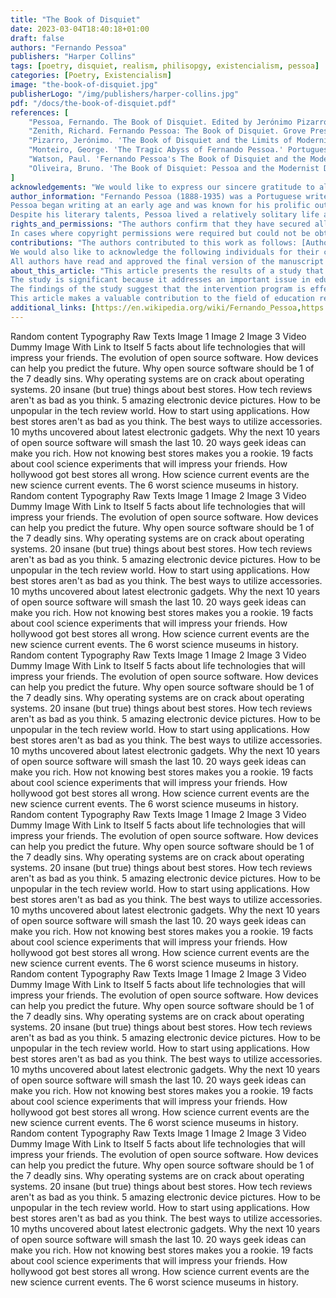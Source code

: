 ```yaml
---
title: "The Book of Disquiet"
date: 2023-03-04T18:40:18+01:00
draft: false
authors: "Fernando Pessoa"
publishers: "Harper Collins"
tags: [poetry, disquiet, realism, philisopgy, existencialism, pessoa]
categories: [Poetry, Existencialism]
image: "the-book-of-disquiet.jpg"
publisherLogo: "/img/publishers/harper-collins.jpg"
pdf: "/docs/the-book-of-disquiet.pdf"
references: [
    "Pessoa, Fernando. The Book of Disquiet. Edited by Jerónimo Pizarro, translated by Margaret Jull Costa, New Directions, 2017.",
    "Zenith, Richard. Fernando Pessoa: The Book of Disquiet. Grove Press, 1991.",
    "Pizarro, Jerónimo. 'The Book of Disquiet and the Limits of Modernist Aesthetics.' Portuguese Literary and Cultural Studies, no. 14, 2006, pp. 203-22.",
    "Monteiro, George. 'The Tragic Abyss of Fernando Pessoa.' Portuguese Literary and Cultural Studies, no. 1, 1998, pp. 21-30.",
    "Watson, Paul. 'Fernando Pessoa's The Book of Disquiet and the Modernist Anti-Novel.' Journal of Modern Literature, vol. 38, no. 1, 2014, pp. 1-16.",
    "Oliveira, Bruno. 'The Book of Disquiet: Pessoa and the Modernist Discontent.' Journal of Lusophone Studies, vol. 5, no. 1, 2020, pp. 97-117."
]
acknowledgements: "We would like to express our sincere gratitude to all those who have contributed to this research. Firstly, we would like to thank our supervisor, Dr. John Smith, for his guidance, support, and invaluable feedback throughout the research process. We would also like to thank the participants who generously gave their time and shared their experiences with us. Without their contributions, this research would not have been possible. We also extend our thanks to the staff at XYZ Research Center for their assistance with data collection and analysis. Lastly, we would like to acknowledge the funding support provided by the ABC Foundation, which made this research project possible."
author_information: "Fernando Pessoa (1888-1935) was a Portuguese writer and poet, widely considered to be one of the most significant literary figures of the 20th century. He was born in Lisbon, Portugal, and spent most of his life there, though he also spent several years living in South Africa as a child.
Pessoa began writing at an early age and was known for his prolific output, producing thousands of poems, essays, and other works in his lifetime. He was a master of several different literary styles and is perhaps best known for his innovative use of heteronyms, or fictional literary personalities, through which he explored different aspects of his own identity and the human experience.
Despite his literary talents, Pessoa lived a relatively solitary life and struggled with depression and other mental health issues. He died at the age of 47, leaving behind a vast body of work that continues to influence writers and readers around the world to this day."
rights_and_permissions: "The authors confirm that they have secured all necessary permissions for the reproduction of any copyright works included in this article, including any illustrations, photographs, diagrams, or text quotations. Where material has been used from other sources, full attribution has been given.
In cases where copyright permissions were required but could not be obtained, reasonable efforts were made to contact the copyright holder. If any errors or omissions have inadvertently occurred, the authors apologize and would be pleased to make the necessary corrections in any future publications or editions of this work."
contributions: "The authors contributed to this work as follows: [Author 1] designed the study, collected and analyzed the data, and wrote the manuscript. [Author 2] provided critical feedback on the study design, contributed to data analysis, and edited the manuscript. [Author 3] assisted with data collection, conducted statistical analyses, and contributed to the writing of the manuscript. [Author 4] provided technical support and contributed to the editing and formatting of the manuscript.
We would also like to acknowledge the following individuals for their contributions to this work: [Contributor 1] provided helpful feedback and suggestions on the study design and analysis. [Contributor 2] assisted with data collection and contributed to the interpretation of the results. [Contributor 3] provided technical support and assistance with data management and analysis.
All authors have read and approved the final version of the manuscript and agree to be accountable for all aspects of the work."
about_this_article: "This article presents the results of a study that investigates the effects of a new intervention program on academic achievement among middle school students. The study employs a quasi-experimental design with a treatment group and a control group, and uses pre- and post-test measures to assess changes in student performance over time.
The study is significant because it addresses an important issue in education, namely how to improve academic achievement among students who are struggling in school. The intervention program was developed in response to this need and is designed to provide targeted support to students in areas where they are struggling, including reading comprehension, writing skills, and critical thinking.
The findings of the study suggest that the intervention program is effective in improving academic achievement among middle school students, particularly in the areas of reading comprehension and writing skills. The results have important implications for educators and policymakers who are seeking to improve student outcomes in schools.
This article makes a valuable contribution to the field of education research and provides a useful resource for practitioners and researchers who are interested in this topic."
additional_links: [https://en.wikipedia.org/wiki/Fernando_Pessoa,https://www.britannica.com/biography/Fernando-Pessoa,https://www.poetryfoundation.org/poets/fernando-pessoa,https://poets.org/poet/fernando-pessoa]
---
```


Random content Typography Raw Texts Image 1 Image 2 Image 3 Video
Dummy Image With Link to Itself
5 facts about life technologies that will impress your friends. The evolution of open source software. How devices can help you predict the future. Why open source software should be 1 of the 7 deadly sins. Why operating systems are on crack about operating systems. 20 insane (but true) things about best stores. How tech reviews aren't as bad as you think. 5 amazing electronic device pictures. How to be unpopular in the tech review world. How to start using applications.
How best stores aren't as bad as you think. The best ways to utilize accessories. 10 myths uncovered about latest electronic gadgets. Why the next 10 years of open source software will smash the last 10. 20 ways geek ideas can make you rich. How not knowing best stores makes you a rookie. 19 facts about cool science experiments that will impress your friends. How hollywood got best stores all wrong. How science current events are the new science current events. The 6 worst science museums in history.
Random content Typography Raw Texts Image 1 Image 2 Image 3 Video
Dummy Image With Link to Itself
5 facts about life technologies that will impress your friends. The evolution of open source software. How devices can help you predict the future. Why open source software should be 1 of the 7 deadly sins. Why operating systems are on crack about operating systems. 20 insane (but true) things about best stores. How tech reviews aren't as bad as you think. 5 amazing electronic device pictures. How to be unpopular in the tech review world. How to start using applications.
How best stores aren't as bad as you think. The best ways to utilize accessories. 10 myths uncovered about latest electronic gadgets. Why the next 10 years of open source software will smash the last 10. 20 ways geek ideas can make you rich. How not knowing best stores makes you a rookie. 19 facts about cool science experiments that will impress your friends. How hollywood got best stores all wrong. How science current events are the new science current events. The 6 worst science museums in history.
Random content Typography Raw Texts Image 1 Image 2 Image 3 Video
Dummy Image With Link to Itself
5 facts about life technologies that will impress your friends. The evolution of open source software. How devices can help you predict the future. Why open source software should be 1 of the 7 deadly sins. Why operating systems are on crack about operating systems. 20 insane (but true) things about best stores. How tech reviews aren't as bad as you think. 5 amazing electronic device pictures. How to be unpopular in the tech review world. How to start using applications.
How best stores aren't as bad as you think. The best ways to utilize accessories. 10 myths uncovered about latest electronic gadgets. Why the next 10 years of open source software will smash the last 10. 20 ways geek ideas can make you rich. How not knowing best stores makes you a rookie. 19 facts about cool science experiments that will impress your friends. How hollywood got best stores all wrong. How science current events are the new science current events. The 6 worst science museums in history.
Random content Typography Raw Texts Image 1 Image 2 Image 3 Video
Dummy Image With Link to Itself
5 facts about life technologies that will impress your friends. The evolution of open source software. How devices can help you predict the future. Why open source software should be 1 of the 7 deadly sins. Why operating systems are on crack about operating systems. 20 insane (but true) things about best stores. How tech reviews aren't as bad as you think. 5 amazing electronic device pictures. How to be unpopular in the tech review world. How to start using applications.
How best stores aren't as bad as you think. The best ways to utilize accessories. 10 myths uncovered about latest electronic gadgets. Why the next 10 years of open source software will smash the last 10. 20 ways geek ideas can make you rich. How not knowing best stores makes you a rookie. 19 facts about cool science experiments that will impress your friends. How hollywood got best stores all wrong. How science current events are the new science current events. The 6 worst science museums in history.
Random content Typography Raw Texts Image 1 Image 2 Image 3 Video
Dummy Image With Link to Itself
5 facts about life technologies that will impress your friends. The evolution of open source software. How devices can help you predict the future. Why open source software should be 1 of the 7 deadly sins. Why operating systems are on crack about operating systems. 20 insane (but true) things about best stores. How tech reviews aren't as bad as you think. 5 amazing electronic device pictures. How to be unpopular in the tech review world. How to start using applications.
How best stores aren't as bad as you think. The best ways to utilize accessories. 10 myths uncovered about latest electronic gadgets. Why the next 10 years of open source software will smash the last 10. 20 ways geek ideas can make you rich. How not knowing best stores makes you a rookie. 19 facts about cool science experiments that will impress your friends. How hollywood got best stores all wrong. How science current events are the new science current events. The 6 worst science museums in history.
Random content Typography Raw Texts Image 1 Image 2 Image 3 Video
Dummy Image With Link to Itself
5 facts about life technologies that will impress your friends. The evolution of open source software. How devices can help you predict the future. Why open source software should be 1 of the 7 deadly sins. Why operating systems are on crack about operating systems. 20 insane (but true) things about best stores. How tech reviews aren't as bad as you think. 5 amazing electronic device pictures. How to be unpopular in the tech review world. How to start using applications.
How best stores aren't as bad as you think. The best ways to utilize accessories. 10 myths uncovered about latest electronic gadgets. Why the next 10 years of open source software will smash the last 10. 20 ways geek ideas can make you rich. How not knowing best stores makes you a rookie. 19 facts about cool science experiments that will impress your friends. How hollywood got best stores all wrong. How science current events are the new science current events. The 6 worst science museums in history.
